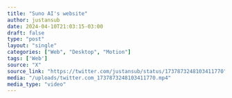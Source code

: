 ```yaml
---
title: "Suno AI's website"
author: justansub
date: 2024-04-10T21:03:15-03:00
draft: false
type: "post"
layout: "single"
categories: ["Web", "Desktop", "Motion"]
tags: ['Web']
source: "X"
source_link: "https://twitter.com/justansub/status/1737873248103411770"
media: "/uploads/twitter.com_1737873248103411770.mp4"
media_type: "video"
---
```


